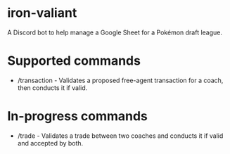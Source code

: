 # iron-valiant

A Discord bot to help manage a Google Sheet for a Pokémon draft league.

# Supported commands

- /transaction - Validates a proposed free-agent transaction for a coach, then conducts it if valid.

# In-progress commands

- /trade - Validates a trade between two coaches and conducts it if valid and accepted by both.
